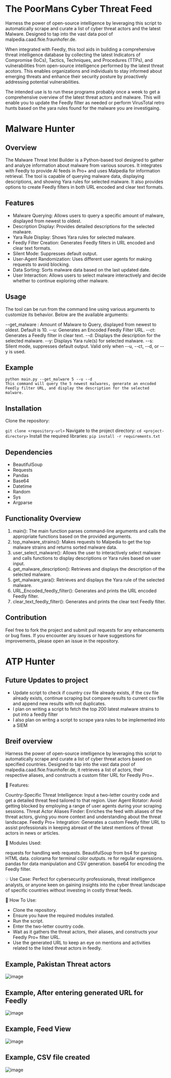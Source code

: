 # The PoorMans Cyber Threat Feed

Harness the power of open-source intelligence by leveraging this script to automatically scrape and curate a list of cyber threat actors and the latest Malware. Designed to tap into the vast data pool of malpedia.caad.fkie.fraunhofer.de.

When integrated with Feedly, this tool aids in building a comprehensive threat intelligence database by collecting the latest Indicators of Compromise (IoCs), Tactics, Techniques, and Procedures (TTPs), and vulnerabilities from open-source intelligence performed by the latest threat acotors. This enables organizations and individuals to stay informed about emerging threats and enhance their security posture by proactively addressing potential vulnerabilities.

The intended use is to run these programs probably once a week to get a comprehensive overview of the latest threat actors and malware. This will enable you to update the Feedly filter as needed or perform VirusTotal retro hunts based on the yara rules found for the malware you are investigaing.  

# Malware Hunter

## Overview

The Malware Threat Intel Builder is a Python-based tool designed to gather and analyze information about malware from various sources. It integrates with Feedly to provide AI feeds in Pro+ and uses Malpedia for information retrieval. The tool is capable of querying malware data, displaying descriptions, and showing Yara rules for selected malware. It also provides options to create Feedly filters in both URL encoded and clear text formats.

## Features

- Malware Querying: Allows users to query a specific amount of malware, displayed from newest to oldest.
- Description Display: Provides detailed descriptions for the selected malware.
- Yara Rule Display: Shows Yara rules for selected malware.
- Feedly Filter Creation: Generates Feedly filters in URL encoded and clear text formats.
- Silent Mode: Suppresses default output.
- User-Agent Randomization: Uses different user agents for making requests to avoid blocking.
- Data Sorting: Sorts malware data based on the last updated date.
- User Interaction: Allows users to select malware interactively and decide whether to continue exploring other malware.

## Usage

The tool can be run from the command line using various arguments to customize its behavior. Below are the available arguments:

--get_malware <int>: Amount of Malware to Query, displayed from newest to oldest. Default is 10.
--u: Generates an Encoded Feedly Filter URL.
--ct: Generates a Feedly filter in clear text.
--d: Displays the description for the selected malware.
--y: Displays Yara rule(s) for selected malware.
--s: Silent mode, suppresses default output. Valid only when --u, --ct, --d, or --y is used.

## Example
```
python main.py --get_malware 5 --u --d
This command will query the 5 newest malwares, generate an encoded Feedly filter URL, and display the description for the selected malware.
```

## Installation

Clone the repository:

`git clone <repository-url>`
Navigate to the project directory:
`cd <project-directory>`
Install the required libraries:
`pip install -r requirements.txt`
## Dependencies

- BeautifulSoup
- Requests
- Pandas
- Base64
- Datetime
- Random
- Sys
- Argparse
  
## Functionality Overview

1. main(): The main function parses command-line arguments and calls the appropriate functions based on the provided arguments.
2. top_malware_strains(): Makes requests to Malpedia to get the top malware strains and returns sorted malware data.
3. user_select_malware(): Allows the user to interactively select malware and calls functions to display descriptions or Yara rules based on user input.
4. get_malware_description(): Retrieves and displays the description of the selected malware.
5. get_malware_yara(): Retrieves and displays the Yara rule of the selected malware.
6. URL_Encoded_feedly_filter(): Generates and prints the URL encoded Feedly filter.
7. clear_text_feedly_filter(): Generates and prints the clear text Feedly filter.

## Contribution

Feel free to fork the project and submit pull requests for any enhancements or bug fixes. If you encounter any issues or have suggestions for improvements, please open an issue in the repository.

# ATP Hunter

## Future Updates to project

- Update script to check if country csv file already exists, if the csv file already exists, continue scraping but compare results to current csv file and append new results with not duplicates.
- I plan on writing a script to fetch the top 200 latest malware strains to put into a feedly filter
- I also plan on writng a script to scrape yara rules to be implemented into a SIEM

## Breif overview 
Harness the power of open-source intelligence by leveraging this script to automatically scrape and curate a list of cyber threat actors based on specified countries. Designed to tap into the vast data pool of malpedia.caad.fkie.fraunhofer.de, it retrieves a list of actors, their respective aliases, and constructs a custom filter URL for Feedly Pro+.

📌 Features:

Country-Specific Threat Intelligence: Input a two-letter country code and get a detailed threat feed tailored to that region.
User Agent Rotator: Avoid getting blocked by employing a range of user agents during your scraping sessions.
Threat Actor Aliases Finder: Enriches the feed with aliases of the threat actors, giving you more context and understanding about the threat landscape.
Feedly Pro+ Integration: Generates a custom Feedly filter URL to assist professionals in keeping abreast of the latest mentions of threat actors in news or articles.

🔧 Modules Used:

requests for handling web requests.
BeautifulSoup from bs4 for parsing HTML data.
colorama for terminal color outputs.
re for regular expressions.
pandas for data manipulation and CSV generation.
base64 for encoding the Feedly filter.

💡 Use Case:
Perfect for cybersecurity professionals, threat intelligence analysts, or anyone keen on gaining insights into the cyber threat landscape of specific countries without investing in costly threat feeds.

🔗 How To Use:

- Clone the repository.
- Ensure you have the required modules installed.
- Run the script.
- Enter the two-letter country code.
- Wait as it gathers the threat actors, their aliases, and constructs your Feedly Pro+ filter URL.
- Use the generated URL to keep an eye on mentions and activities related to the listed threat actors in feedly.
  
## Example, Pakistan Threat actors
![image](https://github.com/AlbertL7/The-PoorMans-Cyber-Threat-Feed/assets/71300144/96700923-2a5e-4a2b-a679-645f5a1c1207)

## Example, After entering generated URL for Feedly
![image](https://github.com/AlbertL7/The-PoorMans-Cyber-Threat-Feed/assets/71300144/3a9d3da2-4172-4d6f-aed2-1334f4abdc50)

## Example, Feed View
![image](https://github.com/AlbertL7/The-PoorMans-Cyber-Threat-Feed/assets/71300144/ba7ecbec-75b5-42a6-bee9-d0f635f8d5fa)

## Example, CSV file created
![image](https://github.com/AlbertL7/The-PoorMans-Cyber-Threat-Feed/assets/71300144/9f9042bc-c532-4e86-87d7-f80348bc68d1)
